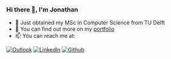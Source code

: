 ### Hi there 👋, I'm Jonathan
- 💬 Just obtained my MSc in Computer Science from TU Delft
- 🔭 You can find out more on my <a href="https://jonathanborg.github.io/CS4240/" target="_blank">portfolio</a>
- 📫 You can reach me at:
<p>
  <a href="mailto:borgj96@outlook.com" target="_blank"><img alt="Outlook" src="https://img.shields.io/badge/Microsoft_Outlook-0078D4?style=for-the-badge&logo=microsoft-outlook&logoColor=white" /></a>
  <a href="https://www.linkedin.com/in/jonathan-borg" target="_blank"><img alt="LinkedIn" src="https://img.shields.io/badge/linkedin-%230077B5.svg?&style=for-the-badge&logo=linkedin&logoColor=white" /></a>
  <a href="https://jonathanborg.github.io/" target="_blank"><img alt="Github" src="https://img.shields.io/badge/GitHub-%2312100E.svg?&style=for-the-badge&logo=Github&logoColor=white" /></a>
</p>
